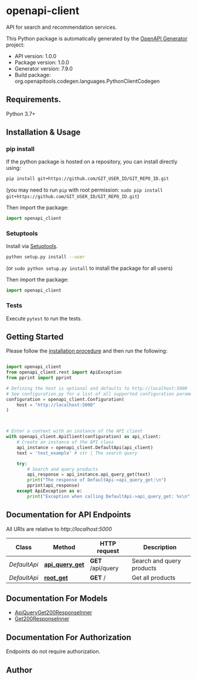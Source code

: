 # openapi-client
API for search and recommendation services.

This Python package is automatically generated by the [OpenAPI Generator](https://openapi-generator.tech) project:

- API version: 1.0.0
- Package version: 1.0.0
- Generator version: 7.9.0
- Build package: org.openapitools.codegen.languages.PythonClientCodegen

## Requirements.

Python 3.7+

## Installation & Usage
### pip install

If the python package is hosted on a repository, you can install directly using:

```sh
pip install git+https://github.com/GIT_USER_ID/GIT_REPO_ID.git
```
(you may need to run `pip` with root permission: `sudo pip install git+https://github.com/GIT_USER_ID/GIT_REPO_ID.git`)

Then import the package:
```python
import openapi_client
```

### Setuptools

Install via [Setuptools](http://pypi.python.org/pypi/setuptools).

```sh
python setup.py install --user
```
(or `sudo python setup.py install` to install the package for all users)

Then import the package:
```python
import openapi_client
```

### Tests

Execute `pytest` to run the tests.

## Getting Started

Please follow the [installation procedure](#installation--usage) and then run the following:

```python

import openapi_client
from openapi_client.rest import ApiException
from pprint import pprint

# Defining the host is optional and defaults to http://localhost:5000
# See configuration.py for a list of all supported configuration parameters.
configuration = openapi_client.Configuration(
    host = "http://localhost:5000"
)



# Enter a context with an instance of the API client
with openapi_client.ApiClient(configuration) as api_client:
    # Create an instance of the API class
    api_instance = openapi_client.DefaultApi(api_client)
    text = 'text_example' # str | The search query

    try:
        # Search and query products
        api_response = api_instance.api_query_get(text)
        print("The response of DefaultApi->api_query_get:\n")
        pprint(api_response)
    except ApiException as e:
        print("Exception when calling DefaultApi->api_query_get: %s\n" % e)

```

## Documentation for API Endpoints

All URIs are relative to *http://localhost:5000*

Class | Method | HTTP request | Description
------------ | ------------- | ------------- | -------------
*DefaultApi* | [**api_query_get**](docs/DefaultApi.md#api_query_get) | **GET** /api/query | Search and query products
*DefaultApi* | [**root_get**](docs/DefaultApi.md#root_get) | **GET** / | Get all products


## Documentation For Models

 - [ApiQueryGet200ResponseInner](docs/ApiQueryGet200ResponseInner.md)
 - [Get200ResponseInner](docs/Get200ResponseInner.md)


<a id="documentation-for-authorization"></a>
## Documentation For Authorization

Endpoints do not require authorization.


## Author




